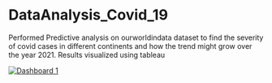 # DataAnalysis_Covid_19
Performed Predictive analysis on ourworldindata dataset to find the severity of covid cases in different continents and how the trend might grow over the year 2021. Results visualized using tableau
<div class='tableauPlaceholder' id='viz1666365942989' style='position: relative'><noscript><a href='#'><img alt='Dashboard 1 ' src='https:&#47;&#47;public.tableau.com&#47;static&#47;images&#47;FP&#47;FPKW2G67K&#47;1_rss.png' style='border: none' /></a></noscript><object class='tableauViz'  style='display:none;'><param name='host_url' value='https%3A%2F%2Fpublic.tableau.com%2F' /> <param name='embed_code_version' value='3' /> <param name='path' value='shared&#47;FPKW2G67K' /> <param name='toolbar' value='yes' /><param name='static_image' value='https:&#47;&#47;public.tableau.com&#47;static&#47;images&#47;FP&#47;FPKW2G67K&#47;1.png' /> <param name='animate_transition' value='yes' /><param name='display_static_image' value='yes' /><param name='display_spinner' value='yes' /><param name='display_overlay' value='yes' /><param name='display_count' value='yes' /><param name='language' value='en-US' /><param name='filter' value='publish=yes' /></object></div>
